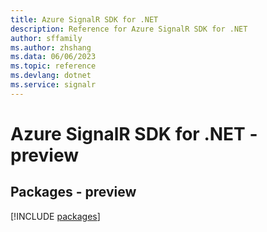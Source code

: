```yaml
---
title: Azure SignalR SDK for .NET
description: Reference for Azure SignalR SDK for .NET
author: sffamily
ms.author: zhshang
ms.data: 06/06/2023
ms.topic: reference
ms.devlang: dotnet
ms.service: signalr
---
```

# Azure SignalR SDK for .NET - preview
## Packages - preview
[!INCLUDE [packages](signalr-index.md)]
